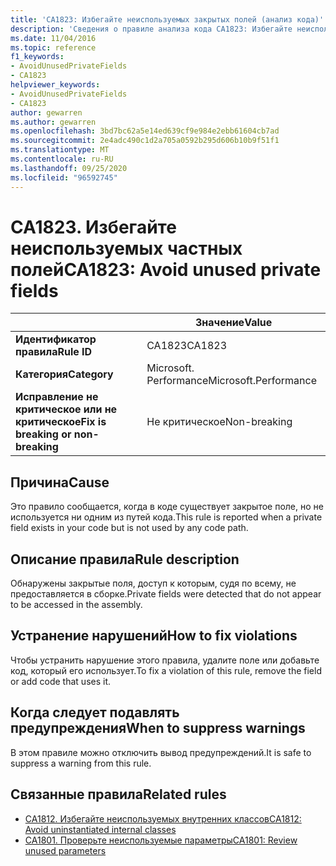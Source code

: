 ```yaml
---
title: 'CA1823: Избегайте неиспользуемых закрытых полей (анализ кода)'
description: 'Сведения о правиле анализа кода CA1823: Избегайте неиспользуемых закрытых полей'
ms.date: 11/04/2016
ms.topic: reference
f1_keywords:
- AvoidUnusedPrivateFields
- CA1823
helpviewer_keywords:
- AvoidUnusedPrivateFields
- CA1823
author: gewarren
ms.author: gewarren
ms.openlocfilehash: 3bd7bc62a5e14ed639cf9e984e2ebb61604cb7ad
ms.sourcegitcommit: 2e4adc490c1d2a705a0592b295d606b10b9f51f1
ms.translationtype: MT
ms.contentlocale: ru-RU
ms.lasthandoff: 09/25/2020
ms.locfileid: "96592745"
---
```

# <a name="ca1823-avoid-unused-private-fields"></a><span data-ttu-id="2c382-103">CA1823. Избегайте неиспользуемых частных полей</span><span class="sxs-lookup"><span data-stu-id="2c382-103">CA1823: Avoid unused private fields</span></span>

| | <span data-ttu-id="2c382-104">Значение</span><span class="sxs-lookup"><span data-stu-id="2c382-104">Value</span></span> |
|-|-|
| <span data-ttu-id="2c382-105">**Идентификатор правила**</span><span class="sxs-lookup"><span data-stu-id="2c382-105">**Rule ID**</span></span> |<span data-ttu-id="2c382-106">CA1823</span><span class="sxs-lookup"><span data-stu-id="2c382-106">CA1823</span></span>|
| <span data-ttu-id="2c382-107">**Категория**</span><span class="sxs-lookup"><span data-stu-id="2c382-107">**Category**</span></span> |<span data-ttu-id="2c382-108">Microsoft. Performance</span><span class="sxs-lookup"><span data-stu-id="2c382-108">Microsoft.Performance</span></span>|
| <span data-ttu-id="2c382-109">**Исправление не критическое или не критическое**</span><span class="sxs-lookup"><span data-stu-id="2c382-109">**Fix is breaking or non-breaking**</span></span> |<span data-ttu-id="2c382-110">Не критическое</span><span class="sxs-lookup"><span data-stu-id="2c382-110">Non-breaking</span></span>|

## <a name="cause"></a><span data-ttu-id="2c382-111">Причина</span><span class="sxs-lookup"><span data-stu-id="2c382-111">Cause</span></span>

<span data-ttu-id="2c382-112">Это правило сообщается, когда в коде существует закрытое поле, но не используется ни одним из путей кода.</span><span class="sxs-lookup"><span data-stu-id="2c382-112">This rule is reported when a private field exists in your code but is not used by any code path.</span></span>

## <a name="rule-description"></a><span data-ttu-id="2c382-113">Описание правила</span><span class="sxs-lookup"><span data-stu-id="2c382-113">Rule description</span></span>

<span data-ttu-id="2c382-114">Обнаружены закрытые поля, доступ к которым, судя по всему, не предоставляется в сборке.</span><span class="sxs-lookup"><span data-stu-id="2c382-114">Private fields were detected that do not appear to be accessed in the assembly.</span></span>

## <a name="how-to-fix-violations"></a><span data-ttu-id="2c382-115">Устранение нарушений</span><span class="sxs-lookup"><span data-stu-id="2c382-115">How to fix violations</span></span>

<span data-ttu-id="2c382-116">Чтобы устранить нарушение этого правила, удалите поле или добавьте код, который его использует.</span><span class="sxs-lookup"><span data-stu-id="2c382-116">To fix a violation of this rule, remove the field or add code that uses it.</span></span>

## <a name="when-to-suppress-warnings"></a><span data-ttu-id="2c382-117">Когда следует подавлять предупреждения</span><span class="sxs-lookup"><span data-stu-id="2c382-117">When to suppress warnings</span></span>

<span data-ttu-id="2c382-118">В этом правиле можно отключить вывод предупреждений.</span><span class="sxs-lookup"><span data-stu-id="2c382-118">It is safe to suppress a warning from this rule.</span></span>

## <a name="related-rules"></a><span data-ttu-id="2c382-119">Связанные правила</span><span class="sxs-lookup"><span data-stu-id="2c382-119">Related rules</span></span>

- [<span data-ttu-id="2c382-120">CA1812. Избегайте неиспользуемых внутренних классов</span><span class="sxs-lookup"><span data-stu-id="2c382-120">CA1812: Avoid uninstantiated internal classes</span></span>](ca1812.md)
- [<span data-ttu-id="2c382-121">CA1801. Проверьте неиспользуемые параметры</span><span class="sxs-lookup"><span data-stu-id="2c382-121">CA1801: Review unused parameters</span></span>](ca1801.md)
